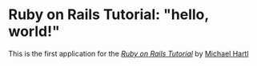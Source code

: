 # Ruby on Rails Tutorial: "hello, world!"
This is the first application for the 
[*Ruby on Rails Tutorial*](http://www.railstutorial.org/)
by [Michael Hartl](http://www.michaelhartl.com/)